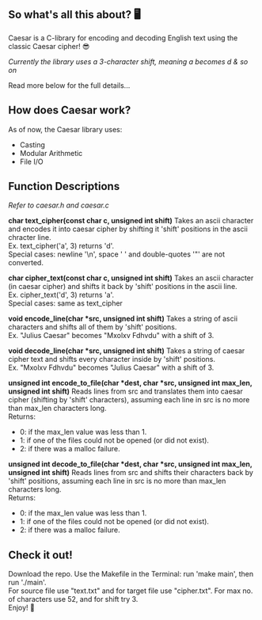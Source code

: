 ## So what's all this about? 🖥️
Caesar is a C-library for encoding and decoding English text using the classic Caesar cipher! :sunglasses:

*Currently the library uses a 3-character shift, meaning a becomes d & so on*

Read more below for the full details...

## How does Caesar work?
As of now, the Caesar library uses:
* Casting
* Modular Arithmetic
* File I/O


## Function Descriptions
*Refer to caesar.h and caesar.c*

**char text_cipher(const char c, unsigned int shift)**
Takes an ascii character and encodes it into caesar cipher by shifting it 'shift' positions in the ascii chracter line.   
Ex. text_cipher('a', 3) returns 'd'.  
Special cases: newline '\n', space ' ' and double-quotes '\"' are not converted.

**char cipher_text(const char c, unsigned int shift)** 
Takes an ascii character (in caesar cipher) and shifts it back by 'shift' positions in the ascii line.  
Ex. cipher_text('d', 3) returns 'a'.  
Special cases: same as text_cipher

**void encode_line(char \*src, unsigned int shift)**
Takes a string of ascii characters and shifts all of them by 'shift' positions.  
Ex. "Julius Caesar" becomes "Mxolxv Fdhvdu" with a shift of 3.

**void decode_line(char \*src, unsigned int shift)**
Takes a string of caesar cipher text and shifts every character inside by 'shift' positions.  
Ex. "Mxolxv Fdhvdu" becomes "Julius Caesar" with a shift of 3.

**unsigned int encode_to_file(char \*dest, char \*src, unsigned int max_len, unsigned int shift)**
Reads lines from src and translates them into caesar cipher (shifting by 'shift' characters), assuming each line in src is no more than max_len characters long.  
Returns:
* 0: if the max_len value was less than 1.
* 1: if one of the files could not be opened (or did not exist).
* 2: if there was a malloc failure.

**unsigned int decode_to_file(char \*dest, char \*src, unsigned int max_len, unsigned int shift)**
Reads lines from src and shifts their characters back by 'shift' positions, assuming each line in src is no more than max_len characters long.  
Returns:
* 0: if the max_len value was less than 1.
* 1: if one of the files could not be opened (or did not exist).
* 2: if there was a malloc failure.

## Check it out!
Download the repo. Use the Makefile in the Terminal: run 'make main', then run './main'.  
For source file use "text.txt" and for target file use "cipher.txt".
For max no. of characters use 52, and for shift try 3.  
Enjoy! :tada:
